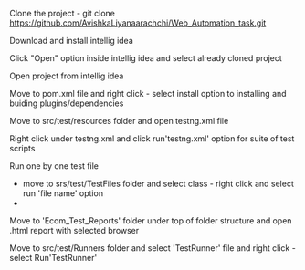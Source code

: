 Clone the project - git clone https://github.com/AvishkaLiyanaarachchi/Web_Automation_task.git

Download and install intellig idea

Click "Open" option inside intellig idea and select already cloned project

Open project from intellig idea 

Move to pom.xml file and right click - select install option to installing and buiding plugins/dependencies

Move to src/test/resources folder and open testng.xml file

Right click under testng.xml and click run'testng.xml' option for suite of test scripts

Run one by one test file 
  - move to srs/test/TestFiles folder and select class - right click and select run 'file name' option
  - 
Move to 'Ecom_Test_Reports' folder under top of folder structure and open .html report with selected browser

Move to src/test/Runners folder and select 'TestRunner' file and right click -select Run'TestRunner'
